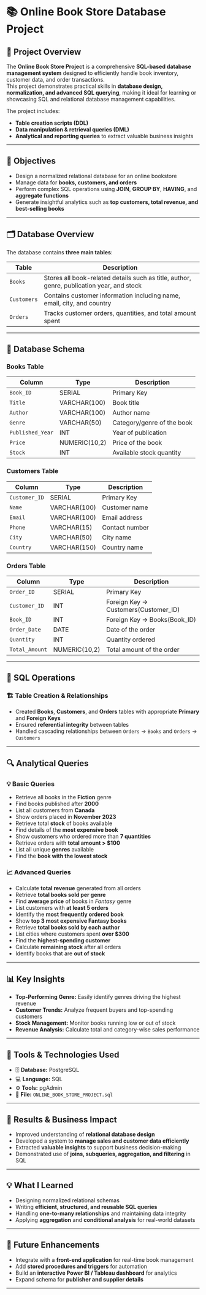# 📚 Online Book Store Database Project  

## 🧩 Project Overview  
The **Online Book Store Project** is a comprehensive **SQL-based database management system** designed to efficiently handle book inventory, customer data, and order transactions.  
This project demonstrates practical skills in **database design, normalization, and advanced SQL querying**, making it ideal for learning or showcasing SQL and relational database management capabilities.  

The project includes:  
- **Table creation scripts (DDL)**  
- **Data manipulation & retrieval queries (DML)**  
- **Analytical and reporting queries** to extract valuable business insights  

---

## 🎯 Objectives  
- Design a normalized relational database for an online bookstore  
- Manage data for **books, customers, and orders**  
- Perform complex SQL operations using **JOIN**, **GROUP BY**, **HAVING**, and **aggregate functions**  
- Generate insightful analytics such as **top customers, total revenue, and best-selling books**  

---

## 🗂️ Database Overview  

The database contains **three main tables**:  

| Table | Description |
|--------|-------------|
| `Books` | Stores all book-related details such as title, author, genre, publication year, and stock |
| `Customers` | Contains customer information including name, email, city, and country |
| `Orders` | Tracks customer orders, quantities, and total amount spent |

---

## 🧱 Database Schema  

### **Books Table**
| Column | Type | Description |
|--------|------|-------------|
| `Book_ID` | SERIAL | Primary Key |
| `Title` | VARCHAR(100) | Book title |
| `Author` | VARCHAR(100) | Author name |
| `Genre` | VARCHAR(50) | Category/genre of the book |
| `Published_Year` | INT | Year of publication |
| `Price` | NUMERIC(10,2) | Price of the book |
| `Stock` | INT | Available stock quantity |

### **Customers Table**
| Column | Type | Description |
|--------|------|-------------|
| `Customer_ID` | SERIAL | Primary Key |
| `Name` | VARCHAR(100) | Customer name |
| `Email` | VARCHAR(100) | Email address |
| `Phone` | VARCHAR(15) | Contact number |
| `City` | VARCHAR(50) | City name |
| `Country` | VARCHAR(150) | Country name |

### **Orders Table**
| Column | Type | Description |
|--------|------|-------------|
| `Order_ID` | SERIAL | Primary Key |
| `Customer_ID` | INT | Foreign Key → Customers(Customer_ID) |
| `Book_ID` | INT | Foreign Key → Books(Book_ID) |
| `Order_Date` | DATE | Date of the order |
| `Quantity` | INT | Quantity ordered |
| `Total_Amount` | NUMERIC(10,2) | Total amount of the order |

---

## 🧹 SQL Operations  

### 🏗 Table Creation & Relationships  
- Created **Books**, **Customers**, and **Orders** tables with appropriate **Primary** and **Foreign Keys**  
- Ensured **referential integrity** between tables  
- Handled cascading relationships between `Orders` → `Books` and `Orders` → `Customers`  

---

## 🔍 Analytical Queries  

### 💡 Basic Queries  
- Retrieve all books in the **Fiction** genre  
- Find books published after **2000**  
- List all customers from **Canada**  
- Show orders placed in **November 2023**  
- Retrieve total **stock** of books available  
- Find details of the **most expensive book**  
- Show customers who ordered more than **7 quantities**  
- Retrieve orders with **total amount > $100**  
- List all unique **genres** available  
- Find the **book with the lowest stock**  

### 📈 Advanced Queries  
- Calculate **total revenue** generated from all orders  
- Retrieve **total books sold per genre**  
- Find **average price** of books in *Fantasy* genre  
- List customers with **at least 5 orders**  
- Identify the **most frequently ordered book**  
- Show **top 3 most expensive Fantasy books**  
- Retrieve **total books sold by each author**  
- List cities where customers spent **over $300**  
- Find the **highest-spending customer**  
- Calculate **remaining stock** after all orders  
- Identify books that are **out of stock**  

---

## 📊 Key Insights  
- **Top-Performing Genre:** Easily identify genres driving the highest revenue  
- **Customer Trends:** Analyze frequent buyers and top-spending customers  
- **Stock Management:** Monitor books running low or out of stock  
- **Revenue Analysis:** Calculate total and category-wise sales performance  

---

## 🧰 Tools & Technologies Used  
- 🗄️ **Database:** PostgreSQL 
- 💻 **Language:** SQL  
- ⚙️ **Tools:** pgAdmin  
- 📄 **File:** `ONLINE_BOOK_STORE_PROJECT.sql`  

---

## 🚀 Results & Business Impact  
- Improved understanding of **relational database design**  
- Developed a system to **manage sales and customer data efficiently**  
- Extracted **valuable insights** to support business decision-making  
- Demonstrated use of **joins, subqueries, aggregation, and filtering** in SQL  

---

## 💡 What I Learned  
- Designing normalized relational schemas  
- Writing **efficient, structured, and reusable SQL queries**  
- Handling **one-to-many relationships** and maintaining data integrity  
- Applying **aggregation** and **conditional analysis** for real-world datasets  

---

## 🔮 Future Enhancements  
- Integrate with a **front-end application** for real-time book management  
- Add **stored procedures and triggers** for automation  
- Build an **interactive Power BI / Tableau dashboard** for analytics  
- Expand schema for **publisher and supplier details**  

---
